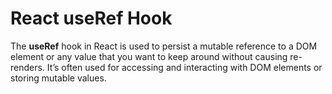 # React useRef Hook

The **useRef** hook in React is used to persist a mutable reference to a DOM element or any value that you want to keep around without causing re-renders. It’s often used for accessing and interacting with DOM elements or storing mutable values.